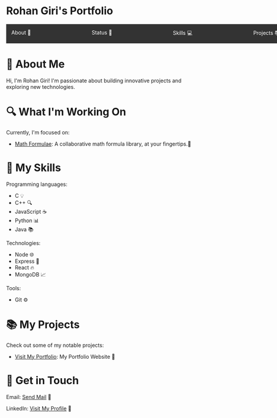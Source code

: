 <!DOCTYPE html>
<html lang="en">
<head>
	<meta charset="UTF-8">
	<meta name="viewport" content="width=device-width, initial-scale=1.0">
</head>
<body style="scroll-behavior: smooth;">
	<h1>Rohan Giri's Portfolio</h1>
	<nav style="display: flex; background-color: #333; color: white; padding: 1em; width: 100vw;">
		<ul style="list-style: none; margin: 0; padding: 0; display: flex; flex-direction: row; justify-content: space-between; width: 100%;">
			<li style="margin-right: 20px;"><a href="#about" style="color: #fff; text-decoration: none;">About 🤔</a></li>
			<li style="margin-right: 20px;"><a href="#status" style="color: #fff; text-decoration: none;">Status 💬</a></li>
			<li style="margin-right: 20px;"><a href="#skills" style="color: #fff; text-decoration: none;">Skills 💻</a></li>
			<li style="margin-right: 20px;"><a href="#projects" style="color: #fff; text-decoration: none;">Projects 📚</a></li>
			<li><a href="#connect" style="color: #fff; text-decoration: none;">Connect 📲</a></li>
		</ul>
	</nav>
	<h1 id="about">👋 About Me</h1>
	<p>Hi, I'm Rohan Giri! I'm passionate about building innovative projects and exploring new technologies.</p>
	<h1 id="status">🔍 What I'm Working On</h1>
	<p>Currently, I'm focused on:</p>
	<ul>
		<li><a href="(link unavailable)">Math Formulae</a>: A collaborative math formula library, at your fingertips.🚀</li>
	</ul>
	<h1 id="skills">🎯 My Skills</h1>
	<p>Programming languages:</p>
	<ul>
		<li>C 💡</li>
		<li>C++ 🔍</li>
		<li>JavaScript ☕</li>
		<li>Python 📊</li>
		<li>Java 📚</li>
	</ul>
	<p>Technologies:</p>
	<ul>
		<li>Node 🌐</li>
		<li>Express 🚂</li>
		<li>React 🔥</li>
		<li>MongoDB 📈</li>
	</ul>
	<p>Tools:</p>
	<ul>
		<li>Git ⚙</li>
	</ul>
	<h1 id="projects">📚 My Projects</h1>
	<p>Check out some of my notable projects:</p>
	<ul>
		<li><a href="(link unavailable)">Visit My Portfolio</a>: My Portfolio Website 🚀</li>
	</ul>
	<h1 id="connect">📲 Get in Touch</h1>
	<p>Email: <a href="mailto:rohangiri1884@gmail.com">Send Mail</a> 📧</p>
	<p>LinkedIn: <a href="(link unavailable)">Visit My Profile</a> 💼</p>
	<!-- Lottie JSON files can be added here -->
	<div align="center">
		<lottie-player src="(link unavailable)" background="transparent" speed="1" style="width: 200px; height: 200px;" loop autoplay></lottie-player>
	</div>
</body>
</html>
